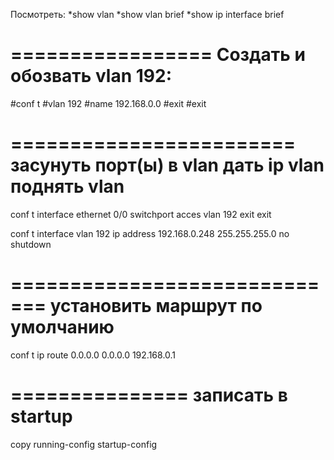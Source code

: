 Посмотреть:
  *show vlan
  *show vlan brief
  *show ip interface brief

=================
Создать и обозвать vlan 192:
=================
#conf t
#vlan 192
#name 192.168.0.0
#exit
#exit

========================
засунуть порт(ы) в vlan
дать ip vlan
поднять vlan
========================

conf t
interface ethernet 0/0
switchport acces vlan 192
exit
exit

conf t
interface vlan 192
ip address 192.168.0.248 255.255.255.0
no shutdown

=============================
установить маршрут по умолчанию
=============================
conf t
ip route 0.0.0.0 0.0.0.0 192.168.0.1

===============
записать в startup
===============
copy running-config startup-config

